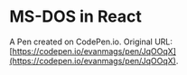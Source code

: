 # MS-DOS in React

A Pen created on CodePen.io. Original URL: [https://codepen.io/evanmags/pen/JqOOqX](https://codepen.io/evanmags/pen/JqOOqX).

